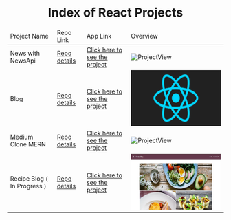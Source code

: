 <p align="center"> 
  
<h1 align="center">Index of React Projects</h1>

</p>

<table>
    <thead>
        <tr>
            <td>Project Name</td>
            <td>Repo Link</td>
            <td>App Link</td>
            <td>Overview</td>
        </tr>
    </thead>
    <tbody> 
        <tr>
            <td>News with NewsApi</td>
            <td><a href="https://github.com/nurkocar/React-News-Website" target="_blank">Repo details</a></td>
            <td><a href="https://github.com/nurkocar/React-News-Website/blob/main/README.md">Click here to see the project</a></td>
            <td><img style="width:500px;" src="./gifs/NewsReact.gif" alt="ProjectView" height=130></td> 
        </tr>
        <tr>
            <td>Blog</td>
            <td><a href="https://github.com/nurkocar/react-share" target="_blank">Repo details</a></td>
            <td><a href="https://github.com/nurkocar/react-share" target="_blank">Click here to see the project</a></td>
            <td><img style="width:500px;" src="./gifs/react.gif" alt="ProjectView" height=130></td> 
        </tr>
        <tr>
            <td>Medium Clone MERN</td>
            <td><a href="https://github.com/nurkocar/medium-mern-project" target="_blank">Repo details</a></td>
            <td><a href="https://github.com/nurkocar/Reusable-Component/blob/main/README.md" target="_blank">Click here to see the project</a></td>
            <td><img style="width:500px;" src="./gifs/MediumClone.gif" alt="ProjectView" height=130></td> 
        </tr>
        <tr>
            <td>Recipe Blog ( In Progress )</td>
            <td><a href="https://github.com/nurkocar/BlogProject-Frontend-React" target="_blank">Repo details</a></td>
            <td><a href="https://myrecipeblog.herokuapp.com/" target="_blank">Click here to see the project</a></td>
            <td><img style="width:500px;" src="./images/RecipeBlog1.PNG" alt="ProjectView" height=130></td> 
        </tr>
        
</tbody>
</table>
